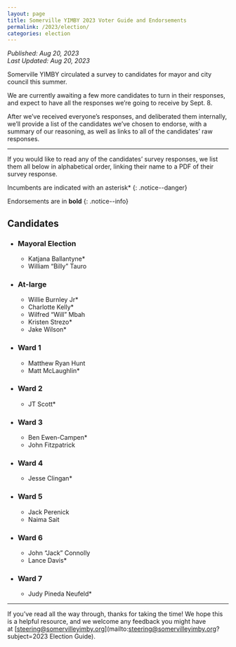 ```yaml
---
layout: page
title: Somerville YIMBY 2023 Voter Guide and Endorsements
permalink: /2023/election/
categories: election
---
```

_Published: <time datetime="2023-08-20T10:31:00-0400">Aug 20, 2023</time>_  
_Last Updated: <time datetime="2023-08-20T10:31:00-0400">Aug 20, 2023</time>_

Somerville YIMBY circulated a survey to candidates for mayor and city council this summer.

We are currently awaiting a few more candidates to turn in their responses, and expect to have all the responses we’re going to receive by <time datetime="2023-09-08T23:59:00-0400">Sept. 8</time>.

After we’ve received everyone’s responses, and deliberated them internally, we’ll provide a list of the candidates we’ve chosen to endorse, with a summary of our reasoning, as well as links to all of the candidates’ raw responses.

* * *

If you would like to read any of the candidates’ survey responses, we list them all below in alphabetical order, linking their name to a PDF of their survey response.

Incumbents are indicated with an asterisk<span class="incumbent">\*</span>
{: .notice--danger}

Endorsements are in **bold**
{: .notice--info}

## Candidates

* ### Mayoral Election

  * Katjana Ballantyne<span class="incumbent">\*</span>
  * William “Billy” Tauro

* ### At-large

  * Willie Burnley Jr<span class="incumbent">\*</span>
  * Charlotte Kelly<span class="incumbent">\*</span>
  * Wilfred “Will” Mbah
  * Kristen Strezo<span class="incumbent">\*</span>
  * Jake Wilson<span class="incumbent">\*</span>

* ### Ward 1

  * Matthew Ryan Hunt
  * Matt McLaughlin<span class="incumbent">\*</span>

* ### Ward 2

  * JT Scott<span class="incumbent">\*</span>

* ### Ward 3

  * Ben Ewen-Campen<span class="incumbent">\*</span>
  * John Fitzpatrick

* ### Ward 4

  * Jesse Clingan<span class="incumbent">\*</span>

* ### Ward 5

  * Jack Perenick
  * Naima Sait

* ### Ward 6

  * John “Jack” Connolly
  * Lance Davis<span class="incumbent">\*</span>

* ### Ward 7

  * Judy Pineda Neufeld<span class="incumbent">\*</span>

* * *

If you’ve read all the way through, thanks for taking the time! We hope this is a helpful resource, and we welcome any feedback you might have at&nbsp;[steering@somervilleyimby.org](mailto:<steering@somervilleyimby.org>?subject=2023 Election Guide).
